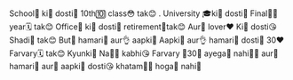 School🏫 ki👀 dosti👬 10th🔟 class😳 tak😊 . University 🎓ki👀 dosti👬 Final👨‍🎓 year🗓️ tak😊 Office🏢 ki👀 dosti👬 retirement👴tak😊 Aur🤏 lover❤️ Ki👀 dosti😘 Shadi💏 tak😊 But🍑 hamari🤡 aur👌 aapki🥺 Aapki🥺 aur👌 hamari🤡 dosti👬 30❤️ Farvary🗓️ tak😊 Kyunki🤧 Na🙅‍♂️ kabhi😘 Farvary 👀30🤏 ayega👑 nahi🙅‍♂️ aur👀 hamari💯 aur👀 aapki👬 dosti😘 khatam🙅‍♂️ hoga👀 nahi💯
